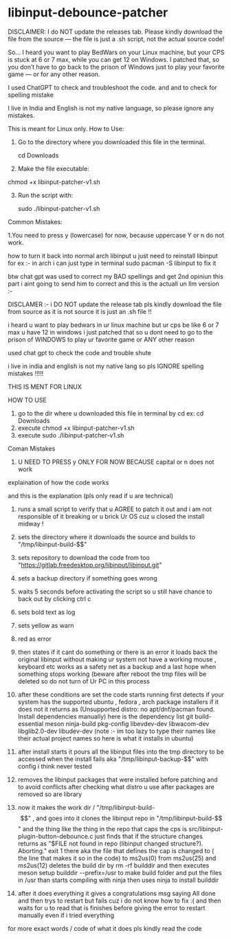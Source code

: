 # libinput-debounce-patcher
DISCLAIMER: I do NOT update the releases tab. Please kindly download the file from the source — the file is just a .sh script, not the actual source code!

So… I heard you want to play BedWars on your Linux machine, but your CPS is stuck at 6 or 7 max, while you can get 12 on Windows. I patched that, so you don’t have to go back to the prison of Windows just to play your favorite game — or for any other reason.

I used ChatGPT to check and troubleshoot the code. and and to check for spelling mistake

I live in India and English is not my native language, so please ignore any mistakes.

This is meant for Linux only.
How to Use:
1. Go to the directory where you downloaded this file in the terminal.

    cd Downloads

2. Make the file executable:

chmod +x libinput-patcher-v1.sh

3. Run the script with:

    sudo ./libinput-patcher-v1.sh



Common Mistakes:

1.You need to press y (lowercase) for now, because uppercase Y or n do not work.


how to turn it back into normal arch libinput 
u just need to reinstall libinput for ex :- in arch i can just type in terminal sudo pacman -S libinput 
to fix it 


btw chat gpt was used to correct my BAD spellings and get 2nd opiniun this part i aint going to send him to correct and this is the actuall un llm version :-


DISCLAMER :- i DO NOT update the release tab pls kindly download the file from source as it is not source it is just an .sh file !!

i heard u want to play bedwars in ur linux machine but ur cps be like 6 or 7 max u have 12 in windows i just patched that so u dont need to go to the prison of WINDOWS to play ur favorite game or ANY other reason

used chat gpt to check the code and trouble shute

i live in india and english is not my native lang so pls IGNORE spelling mistakes !!!!!

THIS IS MENT FOR LINUX

HOW TO USE

1. go to the dir where u downloaded this file in terminal by cd ex: cd Downloads
2. execute chmod +x libinput-patcher-v1.sh
3. execute sudo ./libinput-patcher-v1.sh

Coman Mistakes
1. U NEED TO PRESS y ONLY FOR NOW BECAUSE capital or n does not work




explaination of how the code works 

and this is the explanation (pls only read if u are technical)

1.    runs a small script to verify that u AGREE to patch it out and i am not responsible of it breaking or u brick Ur OS cuz u closed the install midway !

 2.   sets the directory where it downloads the source and builds to "/tmp/libinput-build-$$"

 3.   sets repository to download the code from too "https://gitlab.freedesktop.org/libinput/libinput.git"

 4.  sets a backup directory if something goes wrong

 5.   waits 5 seconds before activating the script so u still have chance to back out by clicking ctrl c

6.   sets bold text as log

 7.  sets yellow as warn

 8.  red as error

 9.   then states if it cant do something or there is an error it loads back the original libinput without making ur system not have a working mouse , keyboard etc works as a safety net as a backup and a last hope when something stops working (beware after reboot the tmp files will be deleted so do not turn of Ur PC in this process

 10.   after these conditions are set the code starts running first detects if your system has the supported ubuntu , fedora , arch package installers if it does not it returns as (Unsupported distro: no apt/dnf/pacman found. Install dependencies manually) here is the dependency list git build-essential meson ninja-build pkg-config libevdev-dev libwacom-dev libglib2.0-dev libudev-dev (note :- im too lazy to type their names like their actual project names so here is what it installs in ubuntu)

 11.   after install starts it pours all the libinput files into the tmp directory to be accessed when the install fails aka "/tmp/libinput-backup-$$" with config i think never tested

 12.   removes the libinput packages that were installed before patching and to avoid conflicts after checking what distro u use after packages are removed so are library

 13.   now it makes the work dir / "/tmp/libinput-build-$$" , and goes into it clones the libinput repo in "/tmp/libinput-build-$$" and the thing like the thing in the repo that caps the cps is src/libinput-plugin-button-debounce.c just finds that if the structure changes returns as "$FILE not found in repo (libinput changed structure?). Aborting." exit 1 there aka the file that defines the cap is changed to ( the line that makes it so in the code) to ms2us(0) from ms2us(25) and ms2us(12) deletes the build dir by rm -rf builddir and then executes meson setup builddir --prefix=/usr to make build folder and put the files in /usr than starts compiling with ninja then uses ninja to install builddir

  14.  after it does everything it gives a congratulations msg saying All done and then trys to restart but fails cuz i do not know how to fix :( and then waits for u to read that is finishes before giving the error to restart manually even if i tried everything

for more exact words / code of what it does pls kindly read the code
